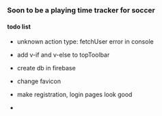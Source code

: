 ### Soon to be a playing time tracker for soccer

#### todo list

- unknown action type: fetchUser error in console

- add v-if and v-else to topToolbar

- create db in firebase
- change favicon 
- make registration, login pages look good
- 
